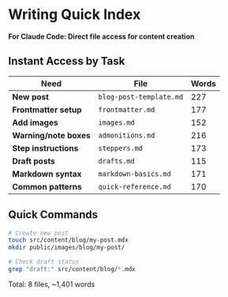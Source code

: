 # Writing Quick Index

**For Claude Code: Direct file access for content creation**

## Instant Access by Task

| Need | File | Words |
|------|------|-------|
| **New post** | `blog-post-template.md` | 227 |
| **Frontmatter setup** | `frontmatter.md` | 177 |
| **Add images** | `images.md` | 152 |
| **Warning/note boxes** | `admonitions.md` | 216 |
| **Step instructions** | `steppers.md` | 173 |
| **Draft posts** | `drafts.md` | 115 |
| **Markdown syntax** | `markdown-basics.md` | 171 |
| **Common patterns** | `quick-reference.md` | 170 |

## Quick Commands

```bash
# Create new post
touch src/content/blog/my-post.mdx
mkdir public/images/blog/my-post/

# Check draft status  
grep "draft:" src/content/blog/*.mdx
```

Total: 8 files, ~1,401 words